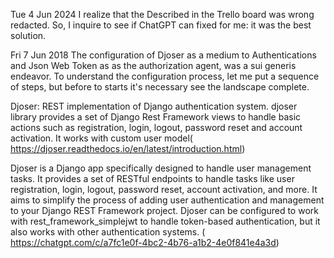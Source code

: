 Tue 4 Jun 2024
I realize that the Described in the Trello board was wrong redacted. So, I inquire to see if ChatGPT can fixed for me: it was the best solution.


Fri 7 Jun 2018
The configuration of Djoser as a medium to Authentications and Json Web Token as as the authorization agent, was a sui generis endeavor.
To understand the configuration process, let me put a sequence of steps, but before to starts it's necessary see the landscape complete.

Djoser:
REST implementation of Django authentication system. djoser library provides a set of Django Rest Framework views to handle basic actions such as registration, login, logout, password reset and account activation. It works with custom user model( https://djoser.readthedocs.io/en/latest/introduction.html)

Djoser is a Django app specifically designed to handle user management tasks. It provides a set of RESTful endpoints to handle tasks like user registration, login, logout, password reset, account activation, and more.
It aims to simplify the process of adding user authentication and management to your Django REST Framework project.
Djoser can be configured to work with rest_framework_simplejwt to handle token-based authentication, but it also works with other authentication systems.
( https://chatgpt.com/c/a7fc1e0f-4bc2-4b76-a1b2-4e0f841e4a3d)


